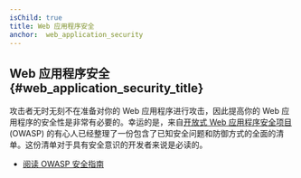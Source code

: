 ```yaml
---
isChild: true
title: Web 应用程序安全
anchor:  web_application_security
---
```


## Web 应用程序安全 {#web_application_security_title}

攻击者无时无刻不在准备对你的 Web 应用程序进行攻击，因此提高你的 Web 应用程序的安全性是非常有必要的。幸运的是，来自[开放式 Web 应用程序安全项目][1] (OWASP) 的有心人已经整理了一份包含了已知安全问题和防御方式的全面的清单。这份清单对于具有安全意识的开发者来说是必读的。

* [阅读 OWASP 安全指南][2]


[1]: https://www.owasp.org/
[2]: https://www.owasp.org/index.php/Guide_Table_of_Contents
